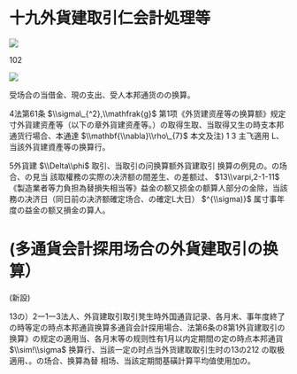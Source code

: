 # 十九外貨建取引仁会計処理等

![](https://www.nta.go.jp/tmp/4a0f2b27-c0e6-43a6-90ab-9298792becc8/images/577d5ba8be7bbce3c24ba58896c6ef92e2a8bd160d5067587e554ed4e30ca4d6.jpg)

102

![](https://www.nta.go.jp/tmp/4a0f2b27-c0e6-43a6-90ab-9298792becc8/images/04d47fe2ba669fe852f43b50783954bdc569544bc3ee59d4d30abac901150e7d.jpg)

受场合の当借金、現の支出、受人本邦通货のの换算。

4法第61条 $\\sigma\_{^2},\\mathfrak{g}$ 第1项《外货建资産等の换算额》规定寸外貨建资產等（以下の章外貨建资產等。）の取得生取、当取得又生の時支本邦通货行場合、本通達 $\\mathbf{\\nabla}\\rho\_{7}$ 本文及注) 1 3 主飞適用 L、当該外貨建資產等の换算行。

5外貨建 $\\Delta\\phi$ 取引、当取引の问换算额外貨建取引 换算の例見の。の场合、の見当 該取權務の实際の决济额の間差生、の差额过、 $13\\varpi,2-1-11$ 《製造業者等力負担為替損失相当等》益金の额又损金の额算人部分の金除，当該務の决济日（同日前の决济额確定场合、の確定L大日） $^{\\sigma)}$ 属寸事年度の益金の额又損金の算人。

# (多通貨会計探用场合の外貨建取引の换算）

(新設)

13の）2一1一3法人、外貨建取引取引凳生時外国通貨記录、各月末、事年度終了の時等定の時点本邦通貨换算多通貨会計探用場合、法第6条の8第1外貨建取引の换算》の规定の適用当、各月末等の规则性有1月以内定期間の定の時点本邦通貨 $\\sim!\\sigma$ 换算行、当該一定の时点当外货建取取引生时の13の212 の取极適用、。の场合、换算為替 相场、当該定期間基磺計算平均值使用加の。
